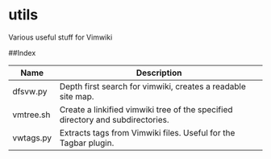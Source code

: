 utils
=====

Various useful stuff for Vimwiki

##Index

| Name | Description |
| ---- | ----------- |
| dfsvw.py | Depth first search for vimwiki, creates a readable site map. |
| vmtree.sh | Create a linkified vimwiki tree of the specified directory and subdirectories. |
| vwtags.py | Extracts tags from Vimwiki files. Useful for the Tagbar plugin. |
